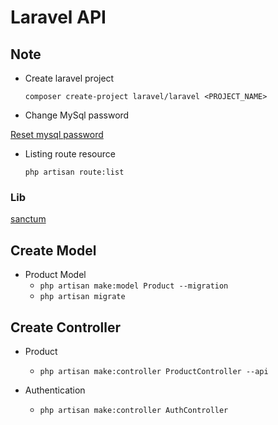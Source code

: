 # Laravel API

## Note

* Create laravel project

    `composer create-project laravel/laravel <PROJECT_NAME>`

* Change MySql password

[Reset mysql password](http://localhost/dashboard/docs/reset-mysql-password.html)


* Listing route resource

    `php artisan route:list`

### Lib

[sanctum](https://laravel.com/docs/9.x/sanctum#installation)

## Create Model

* Product Model
    * `php artisan make:model Product --migration`
    * `php artisan migrate`


## Create Controller

* Product
    * `php artisan make:controller ProductController --api`

* Authentication
    * `php artisan make:controller AuthController`
